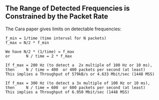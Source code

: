 ## The Range of Detected Frequencies is Constrained by the Packet Rate

The Cara paper gives limits on detectable frequencies: 

```
f_min = 1/time (time interval for N packets)
f_max = N/2 * f_min

We have N/2 * (1/time) = f_max
or       N / time = 2 * f_max

If f_max = 200 Hz (to detect a  2x multiple of 100 Hz or 10 ms), 
then     N / time = 400  or 400 packets per second (at least)
This implies a Throughput of 579kB/s or 4.633 Mbit/sec (1448 MSS)

If f_max = 300 Hz (to detect a 3x multiple of 100 Hz or 10 ms), 
then     N / time = 600  or 600 packets per second (at least)
This implies a Throughput of 6.950 Mbit/sec (1448 MSS)

```

